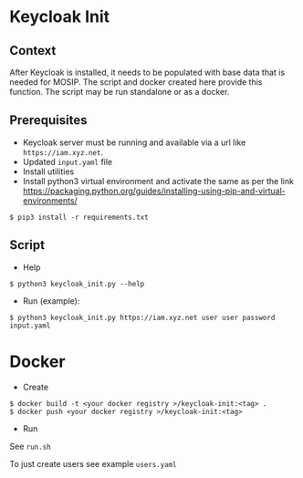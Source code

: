 # Keycloak Init

## Context

After Keycloak is installed, it needs to be populated with base data that is needed for MOSIP.  The script and docker created here provide this function.  The script may be run standalone or as a docker. 

## Prerequisites
* Keycloak server must be running and available via a url like `https://iam.xyz.net`.
* Updated `input.yaml` file
* Install utilities
* Install python3 virtual environment  and activate the same as per the link https://packaging.python.org/guides/installing-using-pip-and-virtual-environments/


```
$ pip3 install -r requirements.txt
```

## Script
* Help
```
$ python3 keycloak_init.py --help
```
* Run (example):
```
$ python3 keycloak_init.py https://iam.xyz.net user user password input.yaml
```

# Docker
* Create
```
$ docker build -t <your docker registry >/keycloak-init:<tag> .
$ docker push <your docker registry >/keycloak-init:<tag>
```
* Run

See `run.sh`

To just create users see example `users.yaml`
